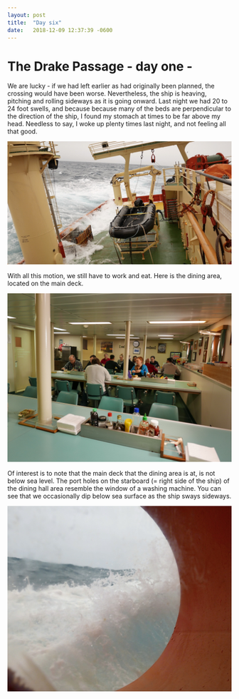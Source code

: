 ```yaml
---
layout: post
title:  "Day six"
date:   2018-12-09 12:37:39 -0600
---
```

# The Drake Passage - day one - 
We are lucky - if we had left earlier as had originally been planned, the crossing would have been worse. Nevertheless, the ship is heaving, pitching and rolling sideways as it is going onward. Last night we had 20 to 24 foot swells, and because because many of the beds are perpendicular to the direction of the ship, I found my stomach at times to be far above my head. Needless to say, I woke up plenty times last night, and not feeling all that good.

![Drake Passage day one](/assets/blog_photos/181209/20181210screenshot1.jpg)

With all this motion, we still have to work and eat. Here is the dining area, located on the main deck. 

![dining area](/assets/blog_photos/181209/p1060120.jpg)

Of interest is to note that the main deck that the dining area is at, is not below sea level. The port holes on the starboard (= right side of the ship) of the dining hall area resemble the window of a washing machine. You can see that we occasionally dip below sea surface as the ship sways sideways.

![port hole](/assets/blog_photos/181209/20181210screenshot2.jpg)
